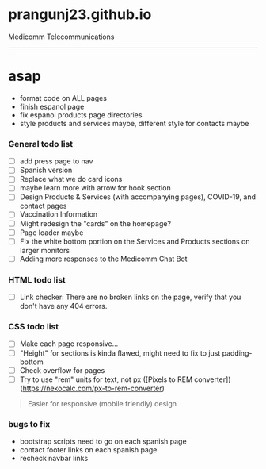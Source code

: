 # prangunj23.github.io
Medicomm Telecommunications

---
# asap
- format code on ALL pages
- finish espanol page
- fix espanol products page directories
- style products and services maybe, different style for contacts maybe

### General todo list
- [ ] add press page to nav 
- [ ] Spanish version
- [ ] Replace what we do card icons
- [ ] maybe learn more with arrow for hook section
- [ ] Design Products & Services (with accompanying pages), COVID-19, and contact pages
- [ ] Vaccination Information
- [ ] Might redesign the "cards" on the homepage?
- [ ] Page loader maybe
- [ ] Fix the white bottom portion on the Services and Products sections on larger monitors
- [ ] Adding more responses to the Medicomm Chat Bot

### HTML todo list

- [ ] Link checker: There are no broken links on the page, verify that you don't have any 404 errors.

### CSS todo list
- [ ] Make each page responsive...
- [ ] "Height" for sections is kinda flawed, might need to fix to just padding-bottom
- [ ] Check overflow for pages
- [ ] Try to use "rem" units for text, not px ([Pixels to REM converter])(https://nekocalc.com/px-to-rem-converter)
> Easier for responsive (mobile friendly) design


### bugs to fix
- bootstrap scripts need to go on each spanish page
- contact footer links on each spanish page
- recheck navbar links
